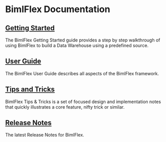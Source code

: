 # BimlFlex Documentation

## [Getting Started](getting-started/index.md)

The BimlFlex Getting Started guide provides a step by step walkthrough of using BimlFlex to build a Data Warehouse using a predefined source.

## [User Guide](user-guide/index.md)

The BimlFlex User Guide describes all aspects of the BimlFlex framework.

## [Tips and Tricks](tips-and-tricks/index.md)

BimlFlex Tips & Tricks is a set of focused design and implementation notes that quickly illustrates a core feature, nifty trick or similar.

## [Release Notes](release-notes/index.md)

The latest Release Notes for BimlFlex.